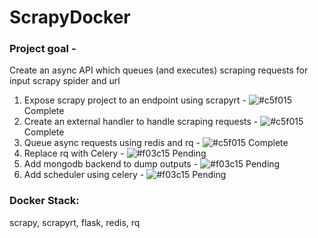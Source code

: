 # ScrapyDocker

### Project goal - 
Create an async API which queues (and executes) scraping requests for input scrapy spider and url

1. Expose scrapy project to an endpoint using scrapyrt - ![#c5f015](https://via.placeholder.com/15/c5f015/c5f015.png) Complete
2. Create an external handler to handle scraping requests - ![#c5f015](https://via.placeholder.com/15/c5f015/c5f015.png) Complete
3. Queue async requests using redis and rq - ![#c5f015](https://via.placeholder.com/15/c5f015/c5f015.png) Complete
4. Replace rq with Celery - ![#f03c15](https://via.placeholder.com/15/f03c15/f03c15.png) Pending
5. Add mongodb backend to dump outputs - ![#f03c15](https://via.placeholder.com/15/f03c15/f03c15.png) Pending
6. Add scheduler using celery - ![#f03c15](https://via.placeholder.com/15/f03c15/f03c15.png) Pending

### Docker Stack: 
scrapy, scrapyrt, flask, redis, rq
